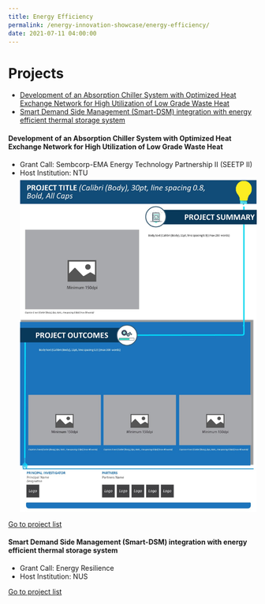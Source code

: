 ```yaml
---
title: Energy Efficiency
permalink: /energy-innovation-showcase/energy-efficiency/
date: 2021-07-11 04:00:00
---
```

# <a name="projectlist"></a>Projects
* [Development of an Absorption Chiller System with Optimized Heat Exchange Network for High Utilization of Low Grade Waste Heat](#project1)
* [Smart Demand Side Management (Smart-DSM) integration with energy efficient thermal storage system](#project2)

#### <a name="project1"></a>Development of an Absorption Chiller System with Optimized Heat Exchange Network for High Utilization of Low Grade Waste Heat
* Grant Call: Sembcorp-EMA Energy Technology Partnership II (SEETP II)
* Host Institution: NTU
![Project 4](/images/panel-template-04.jpg)

[Go to project list](#projectlist)

#### <a name="project2"></a>Smart Demand Side Management (Smart-DSM) integration with energy efficient thermal storage system
* Grant Call: Energy Resilience
* Host Institution: NUS

[Go to project list](#projectlist)
